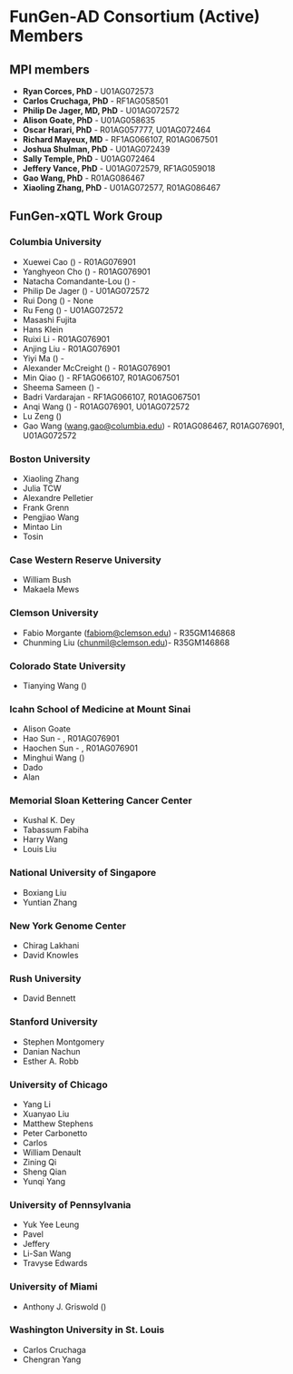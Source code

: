 # FunGen-AD Consortium (Active) Members

## MPI members

- **Ryan Corces, PhD** - U01AG072573
- **Carlos Cruchaga, PhD** - RF1AG058501
- **Philip De Jager, MD, PhD** - U01AG072572
- **Alison Goate, PhD** - U01AG058635
- **Oscar Harari, PhD** - R01AG057777, U01AG072464
- **Richard Mayeux, MD** - RF1AG066107, R01AG067501
- **Joshua Shulman, PhD** - U01AG072439
- **Sally Temple, PhD** - U01AG072464
- **Jeffery Vance, PhD** - U01AG072579, RF1AG059018
- **Gao Wang, PhD** - R01AG086467
- **Xiaoling Zhang, PhD** - U01AG072577, R01AG086467

## FunGen-xQTL Work Group

### Columbia University

- Xuewei Cao () - R01AG076901
- Yanghyeon Cho () - R01AG076901
- Natacha Comandante-Lou () - 
- Philip De Jager () - U01AG072572
- Rui Dong () - None
- Ru Feng () - U01AG072572
- Masashi Fujita
- Hans Klein
- Ruixi Li - R01AG076901
- Anjing Liu - R01AG076901
- Yiyi Ma () - 
- Alexander McCreight () - R01AG076901
- Min Qiao () - RF1AG066107, R01AG067501
- Sheema Sameen () - 
- Badri Vardarajan - RF1AG066107, R01AG067501
- Anqi Wang () - R01AG076901, U01AG072572
- Lu Zeng ()
- Gao Wang (wang.gao@columbia.edu) - R01AG086467, R01AG076901, U01AG072572

### Boston University

- Xiaoling Zhang
- Julia TCW
- Alexandre Pelletier
- Frank Grenn
- Pengjiao Wang
- Mintao Lin
- Tosin

### Case Western Reserve University

- William Bush
- Makaela Mews

### Clemson University

- Fabio Morgante (fabiom@clemson.edu) - R35GM146868
- Chunming Liu (chunmil@clemson.edu)- R35GM146868

### Colorado State University

- Tianying Wang ()

### Icahn School of Medicine at Mount Sinai 

- Alison Goate
- Hao Sun - , R01AG076901
- Haochen Sun - , R01AG076901
- Minghui Wang ()
- Dado
- Alan

### Memorial Sloan Kettering Cancer Center

- Kushal K. Dey
- Tabassum Fabiha 
- Harry Wang
- Louis Liu

### National University of Singapore

- Boxiang Liu
- Yuntian Zhang

### New York Genome Center

- Chirag Lakhani
- David Knowles

### Rush University

- David Bennett

### Stanford University

- Stephen Montgomery
- Danian Nachun
- Esther A. Robb

### University of Chicago

- Yang Li
- Xuanyao Liu
- Matthew Stephens
- Peter Carbonetto
- Carlos
- William Denault
- Zining Qi
- Sheng Qian
- Yunqi Yang

### University of Pennsylvania

- Yuk Yee Leung
- Pavel
- Jeffery
- Li-San Wang
- Travyse Edwards

### University of Miami

- Anthony J. Griswold ()

### Washington University in St. Louis

- Carlos Cruchaga
- Chengran Yang
